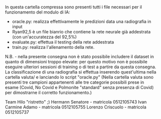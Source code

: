 In questa cartella compressa sono presenti tutti i file necessari per il funzionamento del modulo di IA:

- oracle.py: realizza effettivamente le predizioni data una radiografia in input
- Ryan92,5 è un file bianrio che contiene la rete neurale già addestrata (con un'accuratezza del 92,5%)
- evaluate.py: effettua il testing della rete addestrata
- train.py: realizza l'allenamento della rete.

N.B. - nella presente consegna non è stato possibile includere il dataset in quanto di dimensioni troppo elevate: per questo motivo non è possibile eseguire ulteriori sessioni di training o di test a partire da questa consegna. 
La classificazione di una radiografia si effettua inserendo quest'ultima nella cartella valuta/ e lanciando lo script "oracle.py" (Nella cartella valuta sono presenti tre campioni appartenenti alle tre categorie possibili prese in esame (Covid, No Covid e Polmonite "standard" senza presenza di Covid) per dimostrarne il corretto funzionamento.)

Team Hilo "ristretto" ;)
Hermann Senatore - matricola 0512105743
Ivan Carmine Adamo - matricola 0512105755
Lorenzo Criscuolo - matricola 0512105737